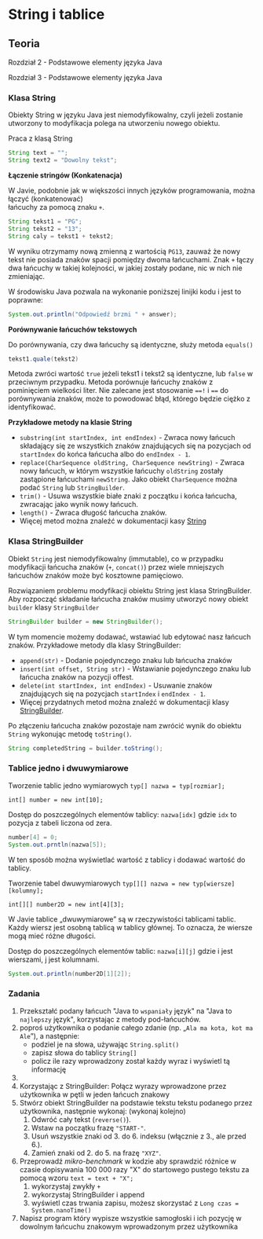 # String i tablice

## Teoria&#x20;

Rozdział 2 - Podstawowe elementy języka Java

Rozdział 3 - Podstawowe elementy języka Java

### Klasa String

Obiekty String w języku Java jest niemodyfikowalny, czyli jeżeli zostanie utworzony to modyfikacja polega na utworzeniu nowego obiektu.&#x20;

Praca z klasą String&#x20;

```java
String text = "";
String text2 = "Dowolny tekst";
```

**Łączenie stringów (Konkatenacja)**

W Javie, podobnie jak w większości innych języków programowania, można łączyć (konkatenować)\
łańcuchy za pomocą znaku `+`.

```java
String tekst1 = "PG";
String tekst2 = "13";
String caly = tekst1 + tekst2;
```

W wyniku otrzymamy nową zmienną z wartością `PG13`, zauważ że nowy tekst nie posiada znaków spacji pomiędzy dwoma łańcuchami. Znak `+` łączy dwa łańcuchy w takiej kolejności, w jakiej zostały podane, nic w nich nie zmieniając.

W środowisku Java pozwala na wykonanie poniższej linijki kodu i jest to poprawne:

```java
System.out.println("Odpowiedź brzmi " + answer);
```

**Porównywanie łańcuchów tekstowych**

Do porównywania, czy dwa łańcuchy są identyczne, służy metoda `equals()`&#x20;

```java
tekst1.quale(tekst2)
```

Metoda zwróci wartość `true` jeżeli tekst1 i tekst2 są identyczne, lub `false` w przeciwnym przypadku. Metoda porównuje łańcuchy znaków z pominięciem wielkości liter. Nie zalecane jest stosowanie `==!` i `==` do porównywania znaków, może to powodować błąd, którego będzie ciężko z identyfikować.

**Przykładowe metody na klasie String**

* `substring(int startIndex, int endIndex)` - Zwraca nowy łańcuch składający się ze wszystkich znaków znajdujących się na pozycjach od `startIndex` do końca łańcucha albo do `endIndex - 1`.
* `replace(CharSequence oldString, CharSequence newString)` - Zwraca nowy łańcuch, w którym wszystkie łańcuchy `oldString` zostały zastąpione łańcuchami `newString`. Jako obiekt `CharSequence` można podać `String` lub `StringBuilder`.
* `trim()` - Usuwa wszystkie białe znaki z początku i końca łańcucha, zwracając jako wynik nowy łańcuch.
* `length()` - Zwraca długość łańcucha znaków.
* Więcej metod można znaleźć w dokumentacji kasy [String](https://docs.oracle.com/javase/8/docs/api/java/lang/String.html)

### Klasa StringBuilder

&#x20;Obiekt `String` jest niemodyfikowalny (immutable), co w przypadku modyfikacji łańcucha znaków (`+`, `concat()`) przez wiele mniejszych łańcuchów znaków może być kosztowne pamięciowo.

Rozwiązaniem problemu modyfikacji obiektu String jest klasa StringBuilder. Aby rozpocząć składanie łańcucha znaków musimy utworzyć nowy obiekt `builder` klasy `StringBuilder`

```java
StringBuilder builder = new StringBuilder();
```

W tym momencie możemy dodawać, wstawiać lub edytować nasz łańcuch znaków. Przykładowe metody dla klasy StringBuilder:

* `append(str)` - Dodanie pojedynczego znaku lub łańcucha znaków
* `insert(int offset, String str)` - Wstawianie pojedynczego znaku lub łańcucha znaków na pozycji offest.
* `delete(int startIndex, int endIndex)` - Usuwanie znaków znajdujących się na pozycjach `startIndex` i `endIndex - 1`.
* Więcej przydatnych metod można znaleźć w dokumentacji klasy [StringBuilder](https://docs.oracle.com/javase/8/docs/api/java/lang/StringBuilder.html).

Po złączeniu łańcucha znaków pozostaje nam zwrócić wynik do obiektu `String` wykonując metodę `toString()`.&#x20;

```java
String completedString = builder.toString();
```

### Tablice jedno i dwuwymiarowe

Tworzenie tablic jedno wymiarowych `typ[] nazwa = typ[rozmiar];`

`int[] number = new int[10];`&#x20;

Dostęp do poszczególnych elementów tablicy: `nazwa[idx]` gdzie `idx` to pozycja z tabeli liczona od zera.

```java
number[4] = 0;
System.out.prntln(nazwa[5]);
```

W ten sposób można wyświetlać wartość z tablicy i dodawać wartość do tablicy.

Tworzenie tabel dwuwymiarowych `typ[][] nazwa = new typ[wiersze][kolumny];`&#x20;

`int[][] number2D = new int[4][3];`

W Javie tablice „dwuwymiarowe” są w rzeczywistości tablicami tablic. Każdy wiersz jest osobną tablicą w tablicy głównej. To oznacza, że wiersze mogą mieć różne długości.

Dostęp do poszczególnych elementów tablic: `nazwa[i][j]` gdzie i jest wierszami, j jest kolumnami.&#x20;

```java
System.out.println(number2D[1][2]);
```

### Zadania

1. Przekształć podany łańcuch "Java to `wspaniały` język" na "Java to `najlepszy` język", korzystając z metody pod-łańcuchów.
2. poproś użytkownika o podanie całego zdanie (np. „`Ala ma kota, kot ma Ale`”), a następnie:
   * podziel je na słowa, używając `String.split()`
   * zapisz słowa do tablicy `String[]`
   * policz ile razy wprowadzony został każdy wyraz i wyświetl tą informację
3.
4. Korzystając z StringBuilder: Połącz wyrazy wprowadzone przez użytkownika w pętli w jeden łańcuch znakowy
5. Stwórz obiekt StringBuilder na podstawie tekstu tekstu podanego przez użytkownika, następnie wykonaj: (wykonaj kolejno)
   1. Odwróć cały tekst (`reverse()`).
   2. Wstaw na początku frazę `"START-"`.
   3. Usuń wszystkie znaki od 3. do 6. indeksu (włącznie z 3., ale przed 6.).
   4. Zamień znaki od 2. do 5. na frazę `"XYZ"`.
6. Przeprowadź _mikro-benchmark_ w kodzie aby sprawdzić różnice w czasie dopisywania 100 000 razy "X" do startowego pustego tekstu za pomocą wzoru `text = text + "X";`
   1. wykorzystaj zwykły `+`
   2. wykorzystaj StringBuilder i append
   3. wyświetl czas trwania zapisu, możesz skorzystać z `Long czas = System.nanoTime()`
7. Napisz program który wypisze wszystkie samogłoski i ich pozycję w dowolnym łańcuchu znakowym wprowadzonym przez użytkownika
